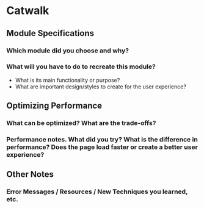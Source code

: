 # Catwalk

## Module Specifications

 ### Which module did you choose and why?

 ### What will you have to do to recreate this module?

  - What is its main functionality or purpose?
  - What are important design/styles to create for the user experience?

## Optimizing Performance

 ### What can be optimized? What are the trade-offs?

 ### Performance notes.  What did you try? What is the difference in performance? Does the page load faster or create a better user experience?

## Other Notes
 ### Error Messages / Resources / New Techniques you learned, etc.